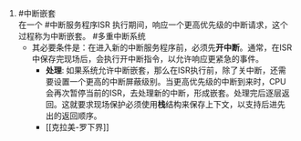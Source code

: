 1. #中断嵌套   
	在一个 #中断服务程序ISR  执行期间，响应一个更高优先级的中断请求，这个过程称为中断嵌套。 #多重中断系统  
	- 其必要条件是：在进入新的中断服务程序前，必须先**开中断**。通常，在ISR中保存完现场后，会执行开中断指令，以允许响应更紧急的事件。
	  - **处理**: 如果系统允许中断嵌套，那么在ISR执行前，除了关中断，还需要设置一个更高的中断屏蔽级别。当更高优先级的中断到来时，CPU会再次暂停当前的ISR，去处理新的中断，形成嵌套。处理完后逐层返回。这就要求现场保护必须使用**栈**结构来保存上下文，以支持后进先出的返回顺序。 
	  - [[克拉美-罗下界]]